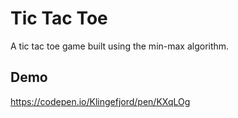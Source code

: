 # Tic Tac Toe

A tic tac toe game built using the min-max algorithm. 

## Demo

https://codepen.io/Klingefjord/pen/KXqLOg
